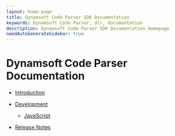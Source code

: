 ```yaml
---
layout: home-page
title: Dynamsoft Code Parser SDK Documentation
keywords: Dynamsoft Code Parser, dlr, documentation
description: Dynamsoft Code Parser SDK Documentation Homepage
needAutoGenerateSidebar: true
---
```


# Dynamsoft Code Parser Documentation

* [Introduction]({{site.introduction}})

* [Development]({{site.development}})
  * [JavaScript]({{site.javascript}})

* [Release Notes]({{site.release-notes}})
